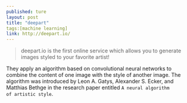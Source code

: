 ```yaml
---
published: ture
layout: post
title: "deepart"
tags:[machine learning]
link: http://deepart.io/
---
```


> deepart.io is the first online service which allows you to generate images styled to your favorite artist!

They apply an algorithm based on convolutional neural networks to combine the content of one image with the style of another image. The algorithm was introduced by Leon A. Gatys, Alexander S. Ecker, and Matthias Bethge in the research paper entitled <code>A neural algorithm of artistic style</code>.

